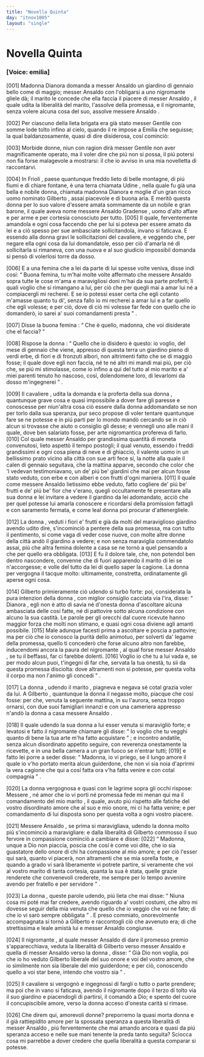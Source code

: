 ```yaml
---
title: "Novella Quinta"
day: "itnov1005"
layout: "single"
---
```

<div id="nov1005" type="novella" who="emilia">
 <h1>
  Novella Quinta
 </h1>
 <argument>
  <p>
   <h3>
    [Voice: emilia]
   </h3>
  </p>
  <p>
   <a name="p00050001">
    [001]
   </a>
   <name persref="dianora" type="person">
    Madonna Dianora
   </name>
   domanda a
   <name persref="ansaldo" type="person">
    messer Ansaldo
   </name>
   un giardino di gennaio bello come di maggio;
   <name persref="ansaldo" type="person">
    messer Ansaldo
   </name>
   con l'obligarsi a uno
   <name persref="negromante-1005" type="person">
    nigromante
   </name>
   gliele d&agrave;;
   <name persref="gilberto" type="person">
    il marito
   </name>
   le concede che ella faccia il piacere di
   <name persref="ansaldo" type="person">
    messer Ansaldo
   </name>
   , il quale udita la liberalit&agrave; del marito, l'assolve della promessa, e il nigromante, senza volere alcuna cosa del suo, assolve
   <name persref="ansaldo" type="person">
    messere Ansaldo
   </name>
   .
  </p>
 </argument>
 <div3 type="commentary" who="author">
  <p>
   <a name="p00050002">
    [002]
   </a>
   Per ciascuno della lieta brigata era gi&agrave; stato
   <name persref="gentile" type="person">
    messer Gentile
   </name>
   con somme lode tolto infino al cielo, quando
   <name persref="panfilo" type="person">
    il re
   </name>
   impose a
   <name persref="emilia" type="person">
    Emilia
   </name>
   che seguisse; la qual baldanzosamente, quasi di dire disiderosa, cos&iacute; cominci&ograve;:
  </p>
 </div3>
 <div3 type="commentary" who="emilia">
  <p>
   <a name="p00050003">
    [003]
   </a>
   Morbide donne, niun con ragion dir&agrave;
   <name persref="gentile" type="person">
    messer Gentile
   </name>
   non aver magnificamente operato, ma il voler dire che pi&uacute; non si possa, il pi&uacute; potersi non fia forse malagevole a mostrarsi: il che io avviso in una mia novelletta di raccontarvi.
  </p>
 </div3>
 <p>
  <a name="p00050004">
   [004]
  </a>
  In
  <name placeref="friuli" type="place">
   Frioli
  </name>
  , paese quantunque freddo lieto di belle montagne, di pi&uacute; fiumi e di chiare fontane, &egrave; una terra chiamata
  <name placeref="udine" type="place">
   Udine
  </name>
  , nella quale fu gi&agrave; una bella e nobile donna, chiamata
  <name persref="dianora" type="person">
   madonna Dianora
  </name>
  e moglie d'un gran ricco uomo nominato
  <name persref="gilberto" type="person">
   Gilberto
  </name>
  , assai piacevole e di buona aria. E merit&ograve; questa donna per lo suo valore d'essere amata sommamente da un nobile e gran barone, il quale aveva nome
  <name persref="ansaldo" type="person">
   messere Ansaldo Gradense
  </name>
  , uomo d'alto affare e per arme e per cortesia conosciuto per tutto.
  <a name="p00050005">
   [005]
  </a>
  Il quale, ferventemente amandola e ogni cosa faccendo che per lui si poteva per essere amato da lei e a ci&ograve; spesso per sue ambasciate sollicitandola, invano si faticava. E essendo alla
  <name persref="dianora" type="person">
   donna
  </name>
  gravi le sollicitazioni del cavaliere, e veggendo che, per negare ella ogni cosa da lui domandatole, esso per ci&ograve; d'amarla n&eacute; di sollicitarla si rimaneva, con una nuova e al suo giudicio impossibil domanda si pens&ograve; di volerlosi torre da dosso.
 </p>
 <p>
  <a name="p00050006">
   [006]
  </a>
  E a una
  <name persref="femina-1005" type="person">
   femina
  </name>
  che a lei da parte di lui spesse volte veniva, disse indi cos&iacute;:
  <q direct="unspecified" who="dianora">
   Buona femina, tu m'hai molte volte affermato che
   <name persref="ansaldo" type="person">
    messere Ansaldo
   </name>
   sopra tutte le cose m'ama e maravigliosi doni m'hai da sua parte proferti; li quali voglio che si rimangano a lui, per ci&ograve; che per quegli mai a amar lui n&eacute; a compiacergli mi recherei. E se io potessi esser certa che egli cotanto m'amasse quanto tu di', senza fallo io mi recherei a amar lui e a far quello che egli volesse; e per ci&ograve;, dove di ci&ograve; mi volesse far fede con quello che io domander&ograve;, io sarei a' suoi comandamenti presta
  </q>
  .
 </p>
 <p>
  <a name="p00050007">
   [007]
  </a>
  Disse
  <name persref="femina-1005" type="person">
   la buona femina
  </name>
  :
  <q direct="unspecified" who="femina-1005">
   Che &egrave; quello, madonna, che voi disiderate che el faccia?
  </q>
 </p>
 <p>
  <a name="p00050008">
   [008]
  </a>
  Rispose
  <name persref="dianora" type="person">
   la donna
  </name>
  :
  <q direct="unspecified" who="dianora">
   Quello che io disidero &egrave; questo: io voglio, del mese di gennaio che viene, appresso di questa terra un giardino pieno di verdi erbe, di fiori e di fronzuti albori, non altrimenti fatto che se di maggio fosse; il quale dove egli non faccia, n&eacute; te n&eacute; altri mi mandi mai pi&uacute;, per ci&ograve; che, se pi&uacute; mi stimolasse, come io infino a qui del tutto al mio marito e a' miei parenti tenuto ho nascoso, cos&iacute;, dolendomene loro, di levarlomi da dosso m'ingegnerei
  </q>
  .
 </p>
 <p>
  <a name="p00050009">
   [009]
  </a>
  <name persref="ansaldo" type="person">
   Il cavaliere
  </name>
  , udita la domanda e la proferta della sua
  <name persref="dianora" type="person">
   donna
  </name>
  , quantunque grave cosa e quasi impossibile a dover fare gli paresse e conoscesse per niun'altra cosa ci&ograve; essere dalla donna addomandato se non per torlo dalla sua speranza, pur seco propose di voler tentare quantunque fare se ne potesse e in pi&uacute; parti per lo mondo mand&ograve; cercando se in ci&ograve; alcun si trovasse che aiuto o consiglio gli desse; e vennegli
  <name persref="negromante-1005" type="person">
   uno
  </name>
  alle mani il quale, dove ben salariato fosse, per arte nigromantica profereva di farlo.
  <a name="p00050010">
   [010]
  </a>
  Col quale
  <name persref="ansaldo" type="person">
   messer Ansaldo
  </name>
  per grandissima quantit&agrave; di moneta convenutosi, lieto aspett&ograve; il tempo postogli; il qual venuto, essendo i freddi grandissimi e ogni cosa piena di neve e di ghiaccio, il valente uomo in un bellissimo
  <name placeref="prato-1005" type="place">
   prato
  </name>
  vicino alla
  <name placeref="udine" type="place">
   citt&agrave;
  </name>
  con sue arti fece s&iacute;, la notte alla quale il calen di gennaio seguitava, che la mattina apparve, secondo che color che 'l vedevan testimoniavano, un de' pi&uacute; be' giardini che mai per alcun fosse stato veduto, con erbe e con alberi e con frutti d'ogni maniera.
  <a name="p00050011">
   [011]
  </a>
  Il quale come messere Ansaldo lietissimo ebbe veduto, fatto cogliere de' pi&uacute; be' frutti e de' pi&uacute; be' fior che v'erano, quegli occultamente f&eacute; presentare alla sua donna e lei invitare a vedere
  <name placeref="giardino-1005" type="place">
   il giardino
  </name>
  da lei adomandato, acci&ograve; che per quel potesse lui amarla conoscere e ricordarsi della promission fattagli e con saramento fermata, e come leal donna poi procurar d'attenergliele.
 </p>
 <p>
  <a name="p00050012">
   [012]
  </a>
  <name persref="dianora" type="person">
   La donna
  </name>
  , veduti i fiori e' frutti e gi&agrave; da molti del maraviglioso giardino avendo udito dire, s'incominci&ograve; a pentere della sua promessa, ma con tutto il pentimento, s&iacute; come vaga di veder cose nuove, con molte altre donne della
  <name placeref="udine" type="place">
   citt&agrave;
  </name>
  and&ograve; il giardino a vedere; e non senza maraviglia commendatolo assai, pi&uacute; che altra femina dolente a casa se ne torn&ograve; a quel pensando a che per quello era obbligata.
  <a name="p00050013">
   [013]
  </a>
  E fu il dolore tale, che, non potendol ben dentro nascondere, convenne che di fuori apparendo
  <name persref="gilberto" type="person">
   il marito
  </name>
  di lei se n'accorgesse; e volle del tutto da lei di quello saper la cagione. La donna per vergogna il tacque molto: ultimamente, constretta, ordinatamente gli aperse ogni cosa.
 </p>
 <p>
  <a name="p00050014">
   [014]
  </a>
  <name persref="gilberto" type="person">
   Gilberto
  </name>
  primieramente ci&ograve; udendo si turb&ograve; forte: poi, considerata la pura intenzion della
  <name persref="dianora" type="person">
   donna
  </name>
  , con miglior consiglio cacciata via l'ira, disse:
  <q direct="unspecified" who="gilberto">
   <name persref="dianora" type="person">
    Dianora
   </name>
   , egli non &egrave; atto di savia n&eacute; d'onesta donna d'ascoltare alcuna ambasciata delle cos&iacute; fatte, n&eacute; di pattovire sotto alcuna condizione con alcuno la sua castit&agrave;. Le parole per gli orecchi dal cuore ricevute hanno maggior forza che molti non stimano, e quasi ogni cosa diviene agli amanti possibile.
   <a name="p00050015">
    [015]
   </a>
   Male adunque facesti prima a ascoltare e poscia a pattovire; ma per ci&ograve; che io conosco la purit&agrave; dello animotuo, per solverti da' legame della promessa, quello ti conceder&ograve; che forse alcuno altro non farebbe, inducendomi ancora la paura del
   <name persref="negromante-1005" type="person">
    nigromante
   </name>
   , al qual forse
   <name persref="ansaldo" type="person">
    messer Ansaldo
   </name>
   , se tu il beffassi, far ci farebbe dolenti.
   <a name="p00050016">
    [016]
   </a>
   Voglio io che tu a lui vada e, se per modo alcun puoi, t'ingegni di far che, servata la tua onest&agrave;, tu sii da questa promessa disciolta: dove altramenti non si potesse, per questa volta il corpo ma non l'animo gli concedi
  </q>
  .
 </p>
 <p>
  <a name="p00050017">
   [017]
  </a>
  <name persref="dianora" type="person">
   La donna
  </name>
  , udendo
  <name persref="gilberto" type="person">
   il marito
  </name>
  , piagneva e negava s&eacute; cotal grazia voler da lui. A
  <name persref="gilberto" type="person">
   Gilberto
  </name>
  , quantunque la donna il negasse molto, piacque che cos&iacute; fosse: per che, venuta la seguente mattina, in su l'aurora, senza troppo ornarsi, con due suoi
  <name persref="famigliari-1005" type="person">
   famigliari
  </name>
  innanzi e con una
  <name persref="cameriera-1005" type="person">
   cameriera
  </name>
  appresso n'and&ograve; la donna a casa
  <name persref="ansaldo" type="person">
   messere Ansaldo
  </name>
  .
 </p>
 <p>
  <a name="p00050018">
   [018]
  </a>
  Il quale udendo la sua
  <name persref="dianora" type="person">
   donna
  </name>
  a lui esser venuta si maravigli&ograve; forte; e levatosi e fatto
  <name persref="negromante-1005" type="person">
   il nigromante
  </name>
  chiamare gli disse:
  <q direct="unspecified" who="ansaldo">
   Io voglio che tu vegghi quanto di bene la tua arte m'ha fatto acquistare
  </q>
  ; e incontro andatile, senza alcun disordinato appetito seguire, con reverenza onestamente la ricevette, e in una bella camera a un gran fuoco se n'entrar tutti;
  <a name="p00050019">
   [019]
  </a>
  e fatto lei porre a seder disse:
  <q direct="unspecified">
   Madonna, io vi priego, se il lungo amore il quale io v'ho portato merita alcun guiderdone, che non vi sia noia d'aprirmi la vera cagione che qui a cos&iacute; fatta ora v'ha fatta venire e con cotal compagnia
  </q>
  .
 </p>
 <p>
  <a name="p00050020">
   [020]
  </a>
  <name persref="dianora" type="person">
   La donna
  </name>
  vergognosa e quasi con le lagrime sopra gli occhi rispose:
  <name persref="ansaldo" type="person">
   Messere
  </name>
  , n&eacute; amor che io vi porti n&eacute; promessa fede mi menan qui ma il comandamento del mio
  <name persref="gilberto" type="person">
   marito
  </name>
  , il quale, avuto pi&uacute; rispetto alle fatiche del vostro disordinato amore che al suo e mio onore, mi ci ha fatta venire; e per comandamento di lui disposta sono per questa volta a ogni vostro piacere.
 </p>
 <p>
  <a name="p00050021">
   [021]
  </a>
  <name persref="ansaldo" type="person">
   Messere Ansaldo
  </name>
  , se prima si maravigliava, udendo
  <name persref="dianora" type="person">
   la donna
  </name>
  molto pi&uacute; s'incominci&ograve; a maravigliare: e dalla liberalit&agrave; di
  <name persref="gilberto" type="person">
   Gilberto
  </name>
  commosso il suo fervore in compassione cominci&ograve; a cambiare e disse:
  <a name="p00050022">
   [022]
  </a>
  <q direct="unspecified" who="ansaldo">
   Madonna, unque a Dio non piaccia, poscia che cos&iacute; &egrave; come voi dite, che io sia guastatore dello onore di chi ha compassione al mio amore; e per ci&ograve; l'esser qui sar&agrave;, quanto vi piacer&agrave;, non altramenti che se mia sorella foste, e quando a grado vi sar&agrave; liberamente vi potrete partire, s&iacute; veramente che voi al vostro marito di tanta cortesia, quanta la sua &egrave; stata, quelle grazie renderete che convenevoli crederete, me sempre per lo tempo avvenire avendo per fratello e per servidore
  </q>
  .
 </p>
 <p>
  <a name="p00050023">
   [023]
  </a>
  <name persref="dianora" type="person">
   La donna
  </name>
  , queste parole udendo, pi&uacute; lieta che mai disse:
  <q direct="unspecified" who="dianora">
   Niuna cosa mi pot&eacute; mai far credere, avendo riguardo a' vostri costumi, che altro mi dovesse seguir della mia venuta che quello che io veggio che voi ne fate; di che io vi sar&ograve; sempre obbligata
  </q>
  . E preso commiato, onorevolmente accompagnata si torn&ograve; a
  <name persref="gilberto" type="person">
   Gilberto
  </name>
  e raccontogli ci&ograve; che avvenuto era; di che strettissima e leale amist&agrave; lui e
  <name persref="ansaldo" type="person">
   messer Ansaldo
  </name>
  congiunse.
 </p>
 <p>
  <a name="p00050024">
   [024]
  </a>
  <name persref="negromante-1005" type="person">
   Il nigromante
  </name>
  , al quale
  <name persref="ansaldo" type="person">
   messer Ansaldo
  </name>
  di dare il promesso premio s'apparecchiava, veduta la liberalit&agrave; di
  <name persref="gilberto" type="person">
   Gilberto
  </name>
  verso
  <name persref="ansaldo" type="person">
   messer Ansaldo
  </name>
  e quella di
  <name persref="ansaldo" type="person">
   messer Ansaldo
  </name>
  verso
  <name persref="dianora" type="person">
   la donna
  </name>
  , disse:
  <q direct="unspecified" who="negromante-1005">
   Gi&agrave; Dio non voglia, poi che io ho veduto
   <name persref="gilberto" type="person">
    Gilberto
   </name>
   liberale del suo onore e voi del vostro amore, che io similmente non sia liberale del mio guiderdone; e per ci&ograve;, conoscendo quello a voi star bene, intendo che vostro sia
  </q>
  .
 </p>
 <p>
  <a name="p00050025">
   [025]
  </a>
  <name persref="ansaldo" type="person">
   Il cavaliere
  </name>
  si vergogn&ograve; e ingegnossi di fargli o tutto o parte prendere; ma poi che in vano si faticava, avendo
  <name persref="negromante-1005" type="person">
   il nigromante
  </name>
  dopo il terzo d&iacute; tolto via il suo giardino e piacendogli di partirsi, il comand&ograve; a Dio; e spento del cuore il concupiscibile amore, verso
  <name persref="dianora" type="person">
   la donna
  </name>
  acceso d'onesta carit&agrave; si rimase.
 </p>
 <div3 type="commentary" who="emilia">
  <p>
   <a name="p00050026">
    [026]
   </a>
   Che direm qui, amorevoli donne? preporremo la quasi morta
   <name persref="dianora" type="person">
    donna
   </name>
   e il gi&agrave; rattiepidito amore per la spossata speranza a questa liberalit&agrave; di
   <name persref="ansaldo" type="person">
    messer Ansaldo
   </name>
   , pi&uacute; ferventemente che mai amando ancora e quasi da pi&uacute; speranza acceso e nelle sue mani tenente la preda tanto seguita? Sciocca cosa mi parrebbe a dover credere che quella liberalit&agrave; a questa comparar si potesse.
  </p>
 </div3>
</div>
